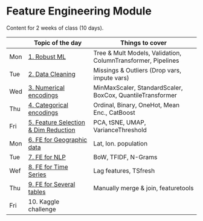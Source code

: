 # Feature Engineering Module

Content for 2 weeks of class (10 days).

|     | Topic of the day                                       | Things to cover                         
|-----|--------------------------------------------------------|--------------------------------------------------------------|
| Mon | [1. Robust ML](./01.%20Robust%20ML)                    | Tree & Mult Models, Validation, ColumnTransformer, Pipelines |
| Tue | [2. Data Cleaning](./02.%20Data%20Cleaning)            | Missings & Outliers (Drop vars, impute vars)                 |
| Wed | [3. Numerical encodings](./03.%20Numerical%20Enc)      | MinMaxScaler, StandardScaler, BoxCox, QuantileTransformer    | 
| Thu | [4. Categorical encodings](./04.%20Categorical%20Enc)  | Ordinal, Binary, OneHot, Mean Enc., CatBoost                 |
| Fri | [5. Feature Selection & Dim Reduction](./05.%20FeatSel%20%26%20DimRed) | PCA, tSNE, UMAP, VarianceThreshold           |
| Mon | [6. FE for Geographic data](./06.%20Geoposition%20Enc) | Lat, lon. population                                         |
| Tue | [7. FE for NLP](./07.%20Text%20Enc)                    | BoW, TFIDF, N-Grams                                          |
| Wef | [8. FE for Time Series](./08.%20Date%20Enc)            | Lag features, TSfresh                                        |
| Thu | [9. FE for Several tables](./09.%20Combine%20tables)   | Manually merge & join, featuretools                          |
| Fri | 10. Kaggle challenge                                   |                                                              |


